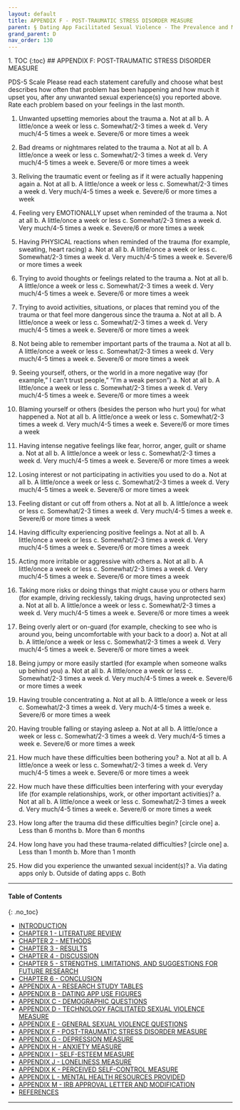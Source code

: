 ```yaml
---
layout: default
title: APPENDIX F - POST-TRAUMATIC STRESS DISORDER MEASURE        
parent: § Dating App Facilitated Sexual Violence - The Prevalence and Mental Health Effects  
grand_parent: D 
nav_order: 130 
---
```

<style>
.dont-break-out {
  /* These are technically the same, but use both */
  overflow-wrap: break-word;
  word-wrap: break-word;

     -ms-word-break: break-all;
  /* This is the dangerous one in WebKit, as it breaks things wherever */
  word-break: break-all;
  /* Instead use this non-standard one: */
  word-break: break-word;
}

.youtube-container {
    position: relative;
    width: 100%;
    height: 0;
    padding-bottom: 56.25%;
}
.youtube-video {
    position: absolute;
    top: 0;
    left: 0;
    width: 100%;
    height: 100%;
}

</style>

<div class="dont-break-out" markdown="1">
1. TOC
{:toc}
## APPENDIX F: POST-TRAUMATIC STRESS DISORDER MEASURE

PDS-5 Scale
Please read each statement carefully and choose what best describes how often that problem has been happening and how much it upset you, after any unwanted sexual experience(s) you reported above. Rate each problem based on your feelings in the last month.

1. Unwanted upsetting memories about the trauma
a. Not at all
    b. A little/once a week or less
    c. Somewhat/2-3 times a week
    d. Very much/4-5 times a week
    e. Severe/6 or more times a week

2. Bad dreams or nightmares related to the trauma
    a. Not at all
    b. A little/once a week or less
    c. Somewhat/2-3 times a week
    d. Very much/4-5 times a week
    e. Severe/6 or more times a week

3. Reliving the traumatic event or feeling as if it were actually happening again
    a. Not at all
    b. A little/once a week or less
    c. Somewhat/2-3 times a week
    d. Very much/4-5 times a week
    e. Severe/6 or more times a week

4. Feeling very EMOTIONALLY upset when reminded of the trauma
    a. Not at all
    b. A little/once a week or less
    c. Somewhat/2-3 times a week
    d. Very much/4-5 times a week
    e. Severe/6 or more times a week

5. Having PHYSICAL reactions when reminded of the trauma (for example, sweating, heart racing)
    a. Not at all
    b. A little/once a week or less
    c. Somewhat/2-3 times a week
    d. Very much/4-5 times a week
    e. Severe/6 or more times a week

6. Trying to avoid thoughts or feelings related to the trauma
    a. Not at all
    b. A little/once a week or less
    c. Somewhat/2-3 times a week
    d. Very much/4-5 times a week
    e. Severe/6 or more times a week

7. Trying to avoid activities, situations, or places that remind you of the trauma or that feel
more dangerous since the trauma
    a. Not at all
    b. A little/once a week or less
    c. Somewhat/2-3 times a week
    d. Very much/4-5 times a week
    e. Severe/6 or more times a week

8. Not being able to remember important parts of the trauma
    a. Not at all
    b. A little/once a week or less
    c. Somewhat/2-3 times a week
    d. Very much/4-5 times a week
    e. Severe/6 or more times a week

9. Seeing yourself, others, or the world in a more negative way (for example,” I can’t trust people,” “I’m a weak person”)
    a. Not at all
    b. A little/once a week or less
    c. Somewhat/2-3 times a week
    d. Very much/4-5 times a week
    e. Severe/6 or more times a week

10. Blaming yourself or others (besides the person who hurt you) for what happened
    a. Not at all
    b. A little/once a week or less
    c. Somewhat/2-3 times a week
    d. Very much/4-5 times a week
    e. Severe/6 or more times a week

11. Having intense negative feelings like fear, horror, anger, guilt or shame
    a. Not at all
    b. A little/once a week or less
    c. Somewhat/2-3 times a week
    d. Very much/4-5 times a week
    e. Severe/6 or more times a week

12. Losing interest or not participating in activities you used to do
    a. Not at all
    b. A little/once a week or less
    c. Somewhat/2-3 times a week
    d. Very much/4-5 times a week
    e. Severe/6 or more times a week

13. Feeling distant or cut off from others
    a. Not at all
    b. A little/once a week or less
    c. Somewhat/2-3 times a week
    d. Very much/4-5 times a week
    e. Severe/6 or more times a week

14. Having difficulty experiencing positive feelings
    a. Not at all
    b. A little/once a week or less
    c. Somewhat/2-3 times a week
    d. Very much/4-5 times a week
    e. Severe/6 or more times a week

15. Acting more irritable or aggressive with others
    a. Not at all
    b. A little/once a week or less
    c. Somewhat/2-3 times a week
    d. Very much/4-5 times a week
    e. Severe/6 or more times a week

16. Taking more risks or doing things that might cause you or others harm (for example, driving recklessly, taking drugs, having unprotected sex)
    a. Not at all
    b. A little/once a week or less
    c. Somewhat/2-3 times a week
    d. Very much/4-5 times a week
    e. Severe/6 or more times a week

17. Being overly alert or on-guard (for example, checking to see who is around you, being uncomfortable with your back to a door)
    a. Not at all
    b. A little/once a week or less
    c. Somewhat/2-3 times a week
    d. Very much/4-5 times a week
    e. Severe/6 or more times a week

18. Being jumpy or more easily startled (for example when someone walks up behind you)
    a. Not at all
    b. A little/once a week or less
    c. Somewhat/2-3 times a week
    d. Very much/4-5 times a week
    e. Severe/6 or more times a week

19. Having trouble concentrating
    a. Not at all
    b. A little/once a week or less
    c. Somewhat/2-3 times a week
    d. Very much/4-5 times a week
    e. Severe/6 or more times a week

20. Having trouble falling or staying asleep
    a. Not at all
    b. A little/once a week or less
    c. Somewhat/2-3 times a week
    d. Very much/4-5 times a week
    e. Severe/6 or more times a week

21. How much have these difficulties been bothering you?
    a. Not at all
    b. A little/once a week or less
    c. Somewhat/2-3 times a week
    d. Very much/4-5 times a week
    e. Severe/6 or more times a week

22. How much have these difficulties been interfering with your everyday life (for example relationships, work, or other important activities)?
    a. Not at all
    b. A little/once a week or less
    c. Somewhat/2-3 times a week
    d. Very much/4-5 times a week
    e. Severe/6 or more times a week

23. How long after the trauma did these difficulties begin? [circle one]
    a. Less than 6 months
    b. More than 6 months

24. How long have you had these trauma-related difficulties? [circle one]
    a. Less than 1 month
    b. More than 1 month

25. How did you experience the unwanted sexual incident(s)?
    a. Via dating apps only
    b. Outside of dating apps
    c. Both 

***

#### Table of Contents
{: .no_toc}

<ul><li> <a href="/docs/behavior/dating-app-facilitated-sexual-violence-the-prevalence-and-mental-health-effects-1/">INTRODUCTION</a></li><li> <a href="/docs/behavior/dating-app-facilitated-sexual-violence-the-prevalence-and-mental-health-effects-2/">CHAPTER 1 - LITERATURE REVIEW</a></li><li> <a href="/docs/behavior/dating-app-facilitated-sexual-violence-the-prevalence-and-mental-health-effects-3/">CHAPTER 2 - METHODS</a></li><li> <a href="/docs/behavior/dating-app-facilitated-sexual-violence-the-prevalence-and-mental-health-effects-4/">CHAPTER 3 - RESULTS</a></li><li> <a href="/docs/behavior/dating-app-facilitated-sexual-violence-the-prevalence-and-mental-health-effects-5/">CHAPTER 4 - DISCUSSION</a></li><li> <a href="/docs/behavior/dating-app-facilitated-sexual-violence-the-prevalence-and-mental-health-effects-6/">CHAPTER 5 - STRENGTHS, LIMITATIONS, AND SUGGESTIONS FOR FUTURE RESEARCH</a></li><li> <a href="/docs/behavior/dating-app-facilitated-sexual-violence-the-prevalence-and-mental-health-effects-7/">CHAPTER 6 - CONCLUSION</a></li><li> <a href="/docs/behavior/dating-app-facilitated-sexual-violence-the-prevalence-and-mental-health-effects-8/">APPENDIX A - RESEARCH STUDY TABLES</a></li><li> <a href="/docs/behavior/dating-app-facilitated-sexual-violence-the-prevalence-and-mental-health-effects-9/">APPENDIX B - DATING APP USE FIGURES</a></li><li> <a href="/docs/behavior/dating-app-facilitated-sexual-violence-the-prevalence-and-mental-health-effects-10/">APPENDIX C - DEMOGRAPHIC QUESTIONS</a></li><li> <a href="/docs/behavior/dating-app-facilitated-sexual-violence-the-prevalence-and-mental-health-effects-11/">APPENDIX D - TECHNOLOGY FACILITATED SEXUAL VIOLENCE MEASURE</a></li><li> <a href="/docs/behavior/dating-app-facilitated-sexual-violence-the-prevalence-and-mental-health-effects-12/">APPENDIX E - GENERAL SEXUAL VIOLENCE QUESTIONS</a></li><li> <a href="/docs/behavior/dating-app-facilitated-sexual-violence-the-prevalence-and-mental-health-effects-13/">APPENDIX F - POST-TRAUMATIC STRESS DISORDER MEASURE</a></li><li> <a href="/docs/behavior/dating-app-facilitated-sexual-violence-the-prevalence-and-mental-health-effects-14/">APPENDIX G - DEPRESSION MEASURE</a></li><li> <a href="/docs/behavior/dating-app-facilitated-sexual-violence-the-prevalence-and-mental-health-effects-15/">APPENDIX H - ANXIETY MEASURE</a></li><li> <a href="/docs/behavior/dating-app-facilitated-sexual-violence-the-prevalence-and-mental-health-effects-16/">APPENDIX I - SELF-ESTEEM MEASURE</a></li><li> <a href="/docs/behavior/dating-app-facilitated-sexual-violence-the-prevalence-and-mental-health-effects-17/">APPENDIX J - LONELINESS MEASURE</a></li><li> <a href="/docs/behavior/dating-app-facilitated-sexual-violence-the-prevalence-and-mental-health-effects-18/">APPENDIX K - PERCEIVED SELF-CONTROL MEASURE</a></li><li> <a href="/docs/behavior/dating-app-facilitated-sexual-violence-the-prevalence-and-mental-health-effects-19/">APPENDIX L - MENTAL HEALTH RESOURCES PROVIDED</a></li><li> <a href="/docs/behavior/dating-app-facilitated-sexual-violence-the-prevalence-and-mental-health-effects-20/">APPENDIX M - IRB APPROVAL LETTER AND MODIFICATION</a></li><li> <a href="/docs/behavior/dating-app-facilitated-sexual-violence-the-prevalence-and-mental-health-effects-21/">REFERENCES</a></li></ul>

***

</div>
